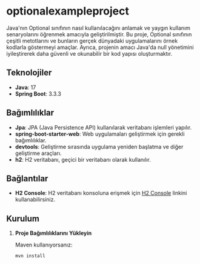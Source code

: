 # optionalexampleproject
 Java'nın Optional sınıfının nasıl kullanılacağını anlamak ve yaygın kullanım senaryolarını öğrenmek amacıyla geliştirilmiştir. Bu proje, Optional sınıfının çeşitli metotlarını ve bunların gerçek dünyadaki uygulamalarını örnek kodlarla göstermeyi amaçlar. Ayrıca, projenin amacı Java'da null yönetimini iyileştirerek daha güvenli ve okunabilir bir kod yapısı oluşturmaktır.

## Teknolojiler

- **Java**: 17
- **Spring Boot**: 3.3.3

## Bağımlılıklar

- **Jpa**: JPA (Java Persistence API) kullanılarak veritabanı işlemleri yapılır.
- **spring-boot-starter-web**: Web uygulamaları geliştirmek için gerekli bağımlılıklar.
- **devtools**: Geliştirme sırasında uygulama yeniden başlatma ve diğer geliştirme araçları.
- **h2**: H2 veritabanı, geçici bir veritabanı olarak kullanılır.

## Bağlantılar
- **H2 Console**: H2 veritabanı konsoluna erişmek için [H2 Console](http://localhost:8080/h2-console) linkini kullanabilirsiniz.

## Kurulum

1. **Proje Bağımlılıklarını Yükleyin**

   Maven kullanıyorsanız:

   ```bash
   mvn install
 
